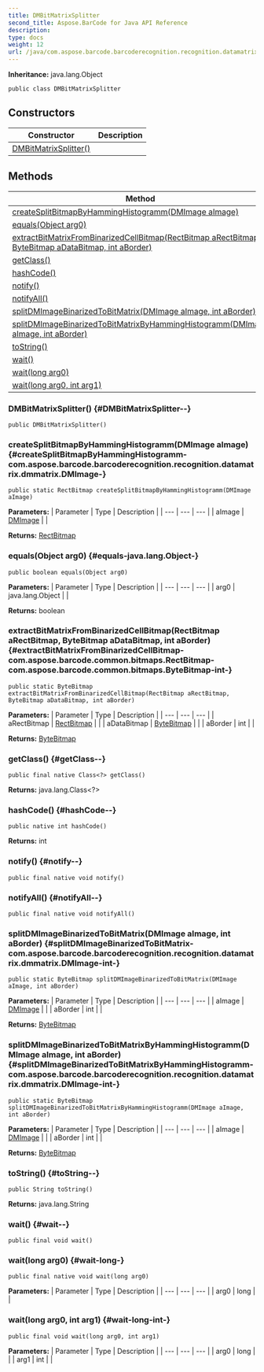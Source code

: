 ```yaml
---
title: DMBitMatrixSplitter
second_title: Aspose.BarCode for Java API Reference
description: 
type: docs
weight: 12
url: /java/com.aspose.barcode.barcoderecognition.recognition.datamatrix.dmmatrix/dmbitmatrixsplitter/
---
```

**Inheritance:**
java.lang.Object
```
public class DMBitMatrixSplitter
```
## Constructors

| Constructor | Description |
| --- | --- |
| [DMBitMatrixSplitter()](#DMBitMatrixSplitter--) |  |
## Methods

| Method | Description |
| --- | --- |
| [createSplitBitmapByHammingHistogramm(DMImage aImage)](#createSplitBitmapByHammingHistogramm-com.aspose.barcode.barcoderecognition.recognition.datamatrix.dmmatrix.DMImage-) |  |
| [equals(Object arg0)](#equals-java.lang.Object-) |  |
| [extractBitMatrixFromBinarizedCellBitmap(RectBitmap aRectBitmap, ByteBitmap aDataBitmap, int aBorder)](#extractBitMatrixFromBinarizedCellBitmap-com.aspose.barcode.common.bitmaps.RectBitmap-com.aspose.barcode.common.bitmaps.ByteBitmap-int-) |  |
| [getClass()](#getClass--) |  |
| [hashCode()](#hashCode--) |  |
| [notify()](#notify--) |  |
| [notifyAll()](#notifyAll--) |  |
| [splitDMImageBinarizedToBitMatrix(DMImage aImage, int aBorder)](#splitDMImageBinarizedToBitMatrix-com.aspose.barcode.barcoderecognition.recognition.datamatrix.dmmatrix.DMImage-int-) |  |
| [splitDMImageBinarizedToBitMatrixByHammingHistogramm(DMImage aImage, int aBorder)](#splitDMImageBinarizedToBitMatrixByHammingHistogramm-com.aspose.barcode.barcoderecognition.recognition.datamatrix.dmmatrix.DMImage-int-) |  |
| [toString()](#toString--) |  |
| [wait()](#wait--) |  |
| [wait(long arg0)](#wait-long-) |  |
| [wait(long arg0, int arg1)](#wait-long-int-) |  |
### DMBitMatrixSplitter() {#DMBitMatrixSplitter--}
```
public DMBitMatrixSplitter()
```


### createSplitBitmapByHammingHistogramm(DMImage aImage) {#createSplitBitmapByHammingHistogramm-com.aspose.barcode.barcoderecognition.recognition.datamatrix.dmmatrix.DMImage-}
```
public static RectBitmap createSplitBitmapByHammingHistogramm(DMImage aImage)
```




**Parameters:**
| Parameter | Type | Description |
| --- | --- | --- |
| aImage | [DMImage](../../com.aspose.barcode.barcoderecognition.recognition.datamatrix.dmmatrix/dmimage) |  |

**Returns:**
[RectBitmap](../../com.aspose.barcode.common.bitmaps/rectbitmap)
### equals(Object arg0) {#equals-java.lang.Object-}
```
public boolean equals(Object arg0)
```




**Parameters:**
| Parameter | Type | Description |
| --- | --- | --- |
| arg0 | java.lang.Object |  |

**Returns:**
boolean
### extractBitMatrixFromBinarizedCellBitmap(RectBitmap aRectBitmap, ByteBitmap aDataBitmap, int aBorder) {#extractBitMatrixFromBinarizedCellBitmap-com.aspose.barcode.common.bitmaps.RectBitmap-com.aspose.barcode.common.bitmaps.ByteBitmap-int-}
```
public static ByteBitmap extractBitMatrixFromBinarizedCellBitmap(RectBitmap aRectBitmap, ByteBitmap aDataBitmap, int aBorder)
```




**Parameters:**
| Parameter | Type | Description |
| --- | --- | --- |
| aRectBitmap | [RectBitmap](../../com.aspose.barcode.common.bitmaps/rectbitmap) |  |
| aDataBitmap | [ByteBitmap](../../com.aspose.barcode.common.bitmaps/bytebitmap) |  |
| aBorder | int |  |

**Returns:**
[ByteBitmap](../../com.aspose.barcode.common.bitmaps/bytebitmap)
### getClass() {#getClass--}
```
public final native Class<?> getClass()
```




**Returns:**
java.lang.Class<?>
### hashCode() {#hashCode--}
```
public native int hashCode()
```




**Returns:**
int
### notify() {#notify--}
```
public final native void notify()
```




### notifyAll() {#notifyAll--}
```
public final native void notifyAll()
```




### splitDMImageBinarizedToBitMatrix(DMImage aImage, int aBorder) {#splitDMImageBinarizedToBitMatrix-com.aspose.barcode.barcoderecognition.recognition.datamatrix.dmmatrix.DMImage-int-}
```
public static ByteBitmap splitDMImageBinarizedToBitMatrix(DMImage aImage, int aBorder)
```




**Parameters:**
| Parameter | Type | Description |
| --- | --- | --- |
| aImage | [DMImage](../../com.aspose.barcode.barcoderecognition.recognition.datamatrix.dmmatrix/dmimage) |  |
| aBorder | int |  |

**Returns:**
[ByteBitmap](../../com.aspose.barcode.common.bitmaps/bytebitmap)
### splitDMImageBinarizedToBitMatrixByHammingHistogramm(DMImage aImage, int aBorder) {#splitDMImageBinarizedToBitMatrixByHammingHistogramm-com.aspose.barcode.barcoderecognition.recognition.datamatrix.dmmatrix.DMImage-int-}
```
public static ByteBitmap splitDMImageBinarizedToBitMatrixByHammingHistogramm(DMImage aImage, int aBorder)
```




**Parameters:**
| Parameter | Type | Description |
| --- | --- | --- |
| aImage | [DMImage](../../com.aspose.barcode.barcoderecognition.recognition.datamatrix.dmmatrix/dmimage) |  |
| aBorder | int |  |

**Returns:**
[ByteBitmap](../../com.aspose.barcode.common.bitmaps/bytebitmap)
### toString() {#toString--}
```
public String toString()
```




**Returns:**
java.lang.String
### wait() {#wait--}
```
public final void wait()
```




### wait(long arg0) {#wait-long-}
```
public final native void wait(long arg0)
```




**Parameters:**
| Parameter | Type | Description |
| --- | --- | --- |
| arg0 | long |  |

### wait(long arg0, int arg1) {#wait-long-int-}
```
public final void wait(long arg0, int arg1)
```




**Parameters:**
| Parameter | Type | Description |
| --- | --- | --- |
| arg0 | long |  |
| arg1 | int |  |

